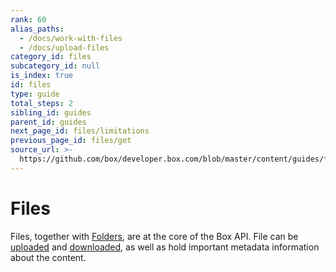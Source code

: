 ```yaml
---
rank: 60
alias_paths:
  - /docs/work-with-files
  - /docs/upload-files
category_id: files
subcategory_id: null
is_index: true
id: files
type: guide
total_steps: 2
sibling_id: guides
parent_id: guides
next_page_id: files/limitations
previous_page_id: files/get
source_url: >-
  https://github.com/box/developer.box.com/blob/master/content/guides/files/index.md
---
```


# Files

Files, together with [Folders][folders], are at the core of the Box API. File
can be [uploaded][uploads] and [downloaded][downloads], as well as hold
important metadata information about the content.

[folders]: g://folders
[uploads]: g://uploads
[downloads]: g://downloads

